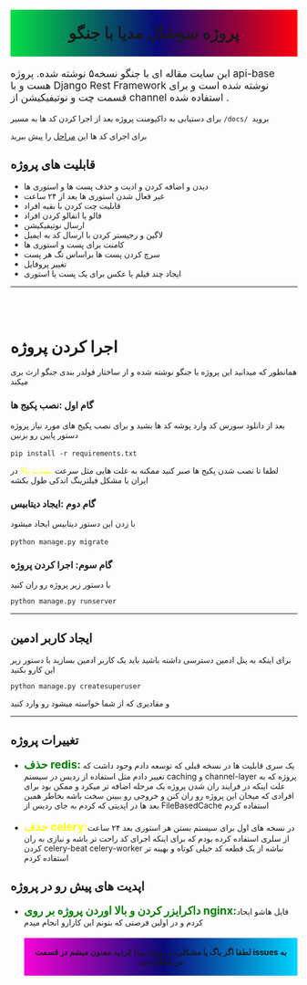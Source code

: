 <h1 style="background: rgb(246,4,213);
background: linear-gradient(90deg, rgba(246,4,213,1) 0%, rgba(4,223,69,1) 0%, rgba(9,9,121,1) 51%, rgba(255,0,11,1) 100%);padding:1.5rem;text-align:center;">پروژه سوشال مدیا با جنگو</h1>

<p style="font-size:1.1rem">این سایت مقاله ای با جنگو نسخه۵ نوشته شده. پروژه api-base هست و با Django Rest Framework نوشته شده است و برای قسمت چت و نوتیفیکیشن از channel استفاده شده .</p>

برای دستیابی به داکیومنت پروژه بعد از اجرا کردن کد ها به مسیر `/docs/ `بروید
<p>برای اجرای کد ها این <a href="#اجرا-کردن-پروژه">مراحل</a> را پیش ببرید</p>

## قابلیت های پروژه

<ul>
<li>دیدن و اضافه کردن و ادیت و حذف پست ها و استوری ها</li>
<li>غیر فعال شدن استوری ها بعد از ۲۴ ساعت</li>
<li>قابلیت چت کردن با بقیه افراد</li>
<li>فالو یا انفالو کردن افراد</li>
<li>ارسال نوتیفیکیشن</li>
<li>لاگین و رجیستر کردن با ارسال کد به ایمیل</li>
<li>کامنت برای پست و استوری ها</li>
<li>سرچ کردن پست ها براساس تگ هر پست</li>
<li>تغییر پروفایل</li>
<li>ایجاد چند فیلم یا عکس برای یک پست یا استوری</li>

</ul>

<hr>
<br>
<br>

# اجرا کردن پروژه

<p>همانطور که میدانید این پروژه با جنگو نوشته شده و از ساختار فولدر بندی جنگو ارث بری میکند</p>

### گام اول :نصب پکیج ها

<p>بعد از دانلود سورس کد وارد پوشه کد ها بشید و برای نصب پکیج های مورد نیاز پروژه دستور پایین رو بزنین</p>

‍‍‍‍‍```pip install -r requirements.txt```
<p>لطفا تا نصب شدن پکیج ها صبر کنید ممکنه به علت هایی مثل سرعت <span style="color:yellow">بشدت بالا</span> در ایران یا مشکل فیلترینگ اندکی طول بکشه</p>

### گام دوم :ایجاد دیتابیس

با زدن این دستور دیتابیس ایجاد میشود

‍```python manage.py migrate```

### گام سوم: اجرا کردن پروژه

<p>با دستور زیر پروژه رو ران کنید</p>

```python manage.py runserver```

<hr>

## ایجاد کاربر ادمین

<p>برای اینکه به پنل ادمین دسترسی داشته باشید باید یک کاربر ادمین بسازید با دستور زیر این کارو بکنید</p>

```python manage.py createsuperuser```

<p>و مقادیری که از شما خواسته میشود رو وارد کنید</p>

<hr>

##  تغییرات پروژه

<ul>
<li><span style="color:green;font-weight:bold;font-size:1.2rem">حذف redis:</span>
یک سری قابلیت ها در نسخه قبلی که توسعه دادم وجود داشت که تغییر دادم مثل استفاده از ردیس در سیستم caching و channel-layer پروژه که به علت اینکه در فرایند ران شدن پروژه یک مرحله اضافه تر میکرد و ممکن بود برای افرادی که میخان این پروژه رو ران کنن و خروجی رو ببینن سخت باشه بخاطر همین بعد ها در اپدیتی که کردم به جای ردیس از FileBasedCache استفاده کردم</li>
<br>
<li><span style="color:yellow;font-weight:bold;font-size:1.2rem">حذف celery:</span>در نسخه های اول برای سیستم بستن هر استوری بعد ۲۴ ساعت از سلری استفاده کرده بودم که برای اینکه اجرای کد راحت تر باشه و نیازی به ران کردن celery-beat celery-worker نباشه از یک قطعه کد خیلی کوتاه و بهینه تر استفاده کردم</li>
</ul>

##  اپدیت های پیش رو در  پروژه

<ul>
<li><span style="color:green;font-weight:bold;font-size:1.2rem">داکرایزر کردن و بالا اوردن پروژه بر روی nginx:</span>فایل هاشو ایجاد کردم و در اولین فرصتی که بتونم این کارارو انجام میدم</li>

<h4 style="text-align:center;background-color:white; padding:1rem;background: rgb(246,4,213);
background: linear-gradient(90deg, rgba(246,4,213,1) 0%, rgba(9,9,121,1) 51%, rgba(0,212,255,1) 100%);">لطفا اگر باگ یا مشکلی در پروژه پیدا کردید ممنون میشم در قسمت issues به من اطلاع بدید</h4>